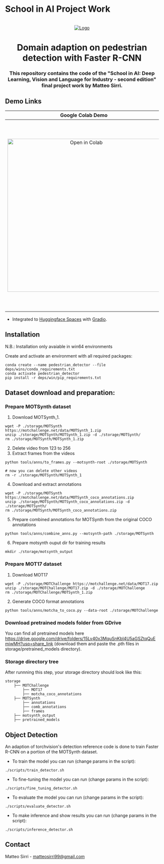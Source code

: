 # School in AI Project Work

<br />
<div align="center">
  <a href="https://aischools.it/">
    <img src="http://www.aiacademy.unimore.it/media/news/ai-logo-white_2ND_EDITION.png" alt="Logo" >
  </a>
  <h1 align="center">Domain adaption on pedestrian detection with Faster R-CNN</h3>
  <h3 align="center">
    This repository contains the code of the "School in AI: Deep Learning, Vision and Language for Industry - second edition" final project work by Matteo Sirri.
  </p>
</div>


## Demo Links

|                                                                    Google Colab Demo                                                                    |                                                                       Huggingface Demo                                                                        |                                                    Report                                                     |
| :-----------------------------------------------------------------------------------------------------------------------------------------------------: | :-----------------------------------------------------------------------------------------------------------------------------------------------------------: | :-----------------------------------------------------------------------------------------------------------: |
| [<img src="https://colab.research.google.com/assets/colab-badge.svg" alt="Open in Colab" width="500"/>](https://colab.research.google.com/drive/1KQqmPANWiLqAJH0yZN1UV_FVqnzPrurw) | [<img src="https://img.shields.io/badge/%F0%9F%A4%97%20Hugging%20Face-Spaces-blue" alt="Hugging Face Spaces" width="620"/>](https://huggingface.co/spaces/sir3mat/SchoolInAiProjectWork) | [<img src="https://img.shields.io/badge/Report-Download-Blue?style=flat&color=informational" width="500"/>](https://drive.google.com/file/d/1mVug8X3YX9Yy2A383XlWHXy30VMS8f4v/view?usp=share_link) |
- Integrated to [Huggingface Spaces](https://huggingface.co/spaces) with [Gradio](https://github.com/gradio-app/gradio).

## Installation

N.B.: Installation only avaiable in win64 environments

Create and activate an environment with all required packages:

```
conda create --name pedestrian_detector --file deps/wins/conda_requirements.txt
conda activate pedestrian_detector
pip install -r deps/win/pip_requirements.txt
```

## Dataset download and preparation:

### Prepare MOTSynth dataset

1. Download MOTSynth_1.

```
wget -P ./storage/MOTSynth https://motchallenge.net/data/MOTSynth_1.zip
unzip ./storage/MOTSynth/MOTSynth_1.zip -d ./storage/MOTSynth/
rm ./storage/MOTSynth/MOTSynth_1.zip
```

2. Delete video from 123 to 256
3. Extract frames from the videos

```
python tools/anns/to_frames.py --motsynth-root ./storage/MOTSynth

# now you can delete other videos
rm -r ./storage/MOTSynth/MOTSynth_1
```

4. Download and extract annotations

```
wget -P ./storage/MOTSynth https://motchallenge.net/data/MOTSynth_coco_annotations.zip
unzip ./storage/MOTSynth/MOTSynth_coco_annotations.zip -d ./storage/MOTSynth/
rm ./storage/MOTSynth/MOTSynth_coco_annotations.zip
```

5. Prepare combined annotations for MOTSynth from the original COCO annotations

```
python tools/anns/combine_anns.py --motsynth-path ./storage/MOTSynth
```

6. Prepare motsynth ouput dir for training results

```
mkdir ./storage/motsynth_output
```

### Prepare MOT17 dataset

1. Download MOT17

```
wget -P ./storage/MOTChallenge https://motchallenge.net/data/MOT17.zip
unzip ./storage/MOTChallenge/MOT17.zip -d ./storage/MOTChallenge
rm ./storage/MOTChallenge/MOTSynth_1.zip
```

2. Generate COCO format annotations

```
python tools/anns/motcha_to_coco.py --data-root ./storage/MOTChallenge
```

### Download pretrained models folder from GDrive

You can find all pretrained models here https://drive.google.com/drive/folders/15Lv40x3MquSnKbI4U5aGSZtqQuEmiwMH?usp=share_link (download them and paste the .pth files in storage/pretrained_models directory).

### Storage directory tree

After runnning this step, your storage directory should look like this:

```text
storage
    ├── MOTChallenge
        ├── MOT17
        ├── motcha_coco_annotations
    ├── MOTSynth
        ├── annotations
        ├── comb_annotations
        ├── frames
    ├── motsynth_output
    ├── pretrained_models
```

## Object Detection

An adaption of torchvision's detection reference code is done to train Faster R-CNN on a portion of the MOTSynth dataset.

- To train the model you can run (change params in the script):

```
./scripts/train_detector.sh
```

- To fine-tuning the model you can run (change params in the script):

```
./scripts/fine_tuning_detector.sh
```

- To evaluate the model you can run (change params in the script):

```
./scripts/evaluate_detector.sh
```

- To make inference and show results you can run (change params in the script):

```
./scripts/inference_detector.sh
```

## Contact

Matteo Sirri - matteosirri99@gmail.com

